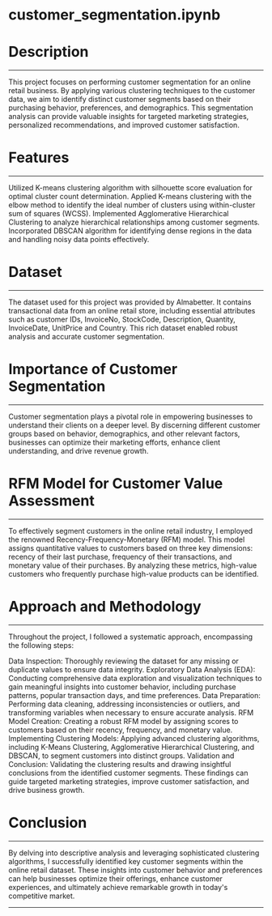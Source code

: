 # customer_segmentation.ipynb

# Description
___________________________________________________________________________________________________

This project focuses on performing customer segmentation for an online retail business. By applying various clustering techniques to the customer data, we aim to identify distinct customer segments based on their purchasing behavior, preferences, and demographics. This segmentation analysis can provide valuable insights for targeted marketing strategies, personalized recommendations, and improved customer satisfaction.

# Features
___________________________________________________________________________________________________

Utilized K-means clustering algorithm with silhouette score evaluation for optimal cluster count determination.
Applied K-means clustering with the elbow method to identify the ideal number of clusters using within-cluster sum of squares (WCSS).
Implemented Agglomerative Hierarchical Clustering to analyze hierarchical relationships among customer segments.
Incorporated DBSCAN algorithm for identifying dense regions in the data and handling noisy data points effectively.

# Dataset
________________________________________________________________________________________________

The dataset used for this project was provided by Almabetter. It contains transactional data from an online retail store, including essential attributes such as customer IDs, InvoiceNo, StockCode, Description, Quantity, InvoiceDate, UnitPrice and Country. This rich dataset enabled robust analysis and accurate customer segmentation.

# Importance of Customer Segmentation
________________________________________________________________________________________________

Customer segmentation plays a pivotal role in empowering businesses to understand their clients on a deeper level. By discerning different customer groups based on behavior, demographics, and other relevant factors, businesses can optimize their marketing efforts, enhance client understanding, and drive revenue growth.

# RFM Model for Customer Value Assessment
________________________________________________________________________________________________

To effectively segment customers in the online retail industry, I employed the renowned Recency-Frequency-Monetary (RFM) model. This model assigns quantitative values to customers based on three key dimensions: recency of their last purchase, frequency of their transactions, and monetary value of their purchases. By analyzing these metrics, high-value customers who frequently purchase high-value products can be identified.

# Approach and Methodology
________________________________________________________________________________________________

Throughout the project, I followed a systematic approach, encompassing the following steps:

Data Inspection: Thoroughly reviewing the dataset for any missing or duplicate values to ensure data integrity.
Exploratory Data Analysis (EDA): Conducting comprehensive data exploration and visualization techniques to gain meaningful insights into customer behavior, including purchase patterns, popular transaction days, and time preferences.
Data Preparation: Performing data cleaning, addressing inconsistencies or outliers, and transforming variables when necessary to ensure accurate analysis.
RFM Model Creation: Creating a robust RFM model by assigning scores to customers based on their recency, frequency, and monetary value.
Implementing Clustering Models: Applying advanced clustering algorithms, including K-Means Clustering, Agglomerative Hierarchical Clustering, and DBSCAN, to segment customers into distinct groups.
Validation and Conclusion: Validating the clustering results and drawing insightful conclusions from the identified customer segments. These findings can guide targeted marketing strategies, improve customer satisfaction, and drive business growth.

# Conclusion
________________________________________________________________________________________________
By delving into descriptive analysis and leveraging sophisticated clustering algorithms, I successfully identified key customer segments within the online retail dataset. These insights into customer behavior and preferences can help businesses optimize their offerings, enhance customer experiences, and ultimately achieve remarkable growth in today's competitive market.
________________________________________________________________________________________________
